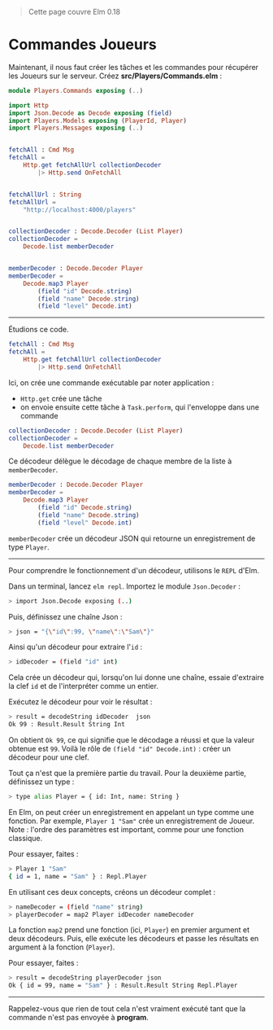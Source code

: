 > Cette page couvre Elm 0.18

# Commandes Joueurs

Maintenant, il nous faut créer les tâches et les commandes pour récupérer les Joueurs sur le serveur. Créez __src/Players/Commands.elm__ :

```elm
module Players.Commands exposing (..)

import Http
import Json.Decode as Decode exposing (field)
import Players.Models exposing (PlayerId, Player)
import Players.Messages exposing (..)


fetchAll : Cmd Msg
fetchAll =
    Http.get fetchAllUrl collectionDecoder 
        |> Http.send OnFetchAll


fetchAllUrl : String
fetchAllUrl =
    "http://localhost:4000/players"


collectionDecoder : Decode.Decoder (List Player)
collectionDecoder =
    Decode.list memberDecoder


memberDecoder : Decode.Decoder Player
memberDecoder =
    Decode.map3 Player
        (field "id" Decode.string)
        (field "name" Decode.string)
        (field "level" Decode.int)
```
---

Étudions ce code.

```elm
fetchAll : Cmd Msg
fetchAll =
    Http.get fetchAllUrl collectionDecoder 
        |> Http.send OnFetchAll
```

Ici, on crée une commande exécutable par noter application :

- `Http.get` crée une tâche
- on envoie ensuite cette tâche à `Task.perform`, qui l'enveloppe dans une commande

```elm
collectionDecoder : Decode.Decoder (List Player)
collectionDecoder =
    Decode.list memberDecoder
```

Ce décodeur délègue le décodage de chaque membre de la liste à `memberDecoder`.

```elm
memberDecoder : Decode.Decoder Player
memberDecoder =
    Decode.map3 Player
        (field "id" Decode.string)
        (field "name" Decode.string)
        (field "level" Decode.int)
```

`memberDecoder` crée un décodeur JSON qui retourne un enregistrement de type `Player`.

---
Pour comprendre le fonctionnement d'un décodeur, utilisons le `REPL` d'Elm.

Dans un terminal, lancez `elm repl`. Importez le module `Json.Decoder` :

```bash
> import Json.Decode exposing (..)
```

Puis, définissez une chaîne Json :

```bash
> json = "{\"id\":99, \"name\":\"Sam\"}"
```

Ainsi qu'un décodeur pour extraire l'`id` :

```bash
> idDecoder = (field "id" int)
```

Cela crée un décodeur qui, lorsqu'on lui donne une chaîne, essaie d'extraire la clef `id` et de l'interpréter comme un entier.

Exécutez le décodeur pour voir le résultat :

```bash
> result = decodeString idDecoder  json
Ok 99 : Result.Result String Int
```

On obtient `Ok 99`, ce qui signifie que le décodage a réussi et que la valeur obtenue est `99`. Voilà le rôle de `(field "id" Decode.int)` : créer un décodeur pour une clef.

Tout ça n'est que la première partie du travail. Pour la deuxième partie, définissez un type :

```bash
> type alias Player = { id: Int, name: String }
```

En Elm, on peut créer un enregistrement en appelant un type comme une fonction. Par exemple, `Player 1 "Sam"` crée un enregistrement de Joueur. Note : l'ordre des paramètres est important, comme pour une fonction classique.

Pour essayer, faites :

```bash
> Player 1 "Sam"
{ id = 1, name = "Sam" } : Repl.Player
```

En utilisant ces deux concepts, créons un décodeur complet :

```bash
> nameDecoder = (field "name" string)
> playerDecoder = map2 Player idDecoder nameDecoder
```

La fonction `map2` prend une fonction (ici, `Player`) en premier argument et deux décodeurs. Puis, elle exécute les décodeurs et passe les résultats en argument à la fonction (`Player`).

Pour essayer, faites :

```bash
> result = decodeString playerDecoder json
Ok { id = 99, name = "Sam" } : Result.Result String Repl.Player
```

---

Rappelez-vous que rien de tout cela n'est vraiment exécuté tant que la commande n'est pas envoyée à __program__.
